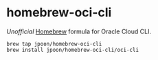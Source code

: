 # homebrew-oci-cli

*Unofficial* [Homebrew](https://brew.sh/) formula for Oracle Cloud CLI.

```
brew tap jpoon/homebrew-oci-cli
brew install jpoon/homebrew-oci-cli/oci-cli
```
